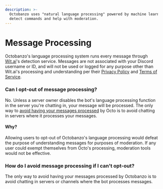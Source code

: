 ```yaml
---
description: >-
  Octobanzo uses "natural language processing" powered by machine learning to
  detect commands and help with moderation.
---
```


# Message Processing

Octobanzo's language processing system runs every message through [Wit.ai](https://wit.ai)'s detection service. Messages are not associated with your Discord username or ID, and will not be used or logged for any purpose other than Wit.ai's processing and understanding per their [Privacy Policy](https://wit.ai/privacy) and [Terms of Service](https://wit.ai/terms).

### Can I opt-out of message processing?

No. Unless a server owner disables the bot's language processing function in the server you're chatting in, your message will be processed. The only way to [avoid having your messages processed](message-processing.md#how-do-i-avoid-message-processing-if-i-cant-opt-out) by Octo is to avoid chatting in servers where it processes your messages.

#### Why?

Allowing users to opt-out of Octobanzo's language processing would defeat the purpose of understanding messages for purposes of moderation. If any user could exempt themselves from Octo's processing, moderation tools would not be effective.

### How do I avoid message processing if I can't opt-out?

The only way to avoid having your messages processed by Octobanzo is to avoid chatting in servers or channels where the bot processes messages.
